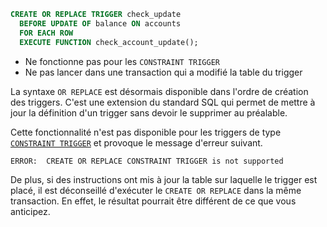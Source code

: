 <!--
Les commits sur ce sujet sont :

* https://git.postgresql.org/gitweb/?p=postgresql.git;a=commit;h=92bf7e2d027466d750b4ac5b026f6f4ac29be881

Discussion

* https://www.postgresql.org/message-id/flat/0DDF369B45A1B44B8A687ED43F06557C010BC362@G01JPEXMBYT03

-->

<div class="slide-content">

  ```sql
  CREATE OR REPLACE TRIGGER check_update
    BEFORE UPDATE OF balance ON accounts
    FOR EACH ROW
    EXECUTE FUNCTION check_account_update();
  ```

  * Ne fonctionne pas pour les `CONSTRAINT TRIGGER`
  * Ne pas lancer dans une transaction qui a modifié la table du trigger

</div>

<div class="notes">

La syntaxe `OR REPLACE` est désormais disponible dans l'ordre de création des
triggers. C'est une extension du standard SQL qui permet de mettre à jour la
définition d'un trigger sans devoir le supprimer au préalable.

Cette fonctionnalité n'est pas disponible pour les triggers de type
[`CONSTRAINT
TRIGGER`](https://docs.postgresql.fr/14/sql-createtrigger.html) et
provoque le message d'erreur suivant.

```sh
ERROR:  CREATE OR REPLACE CONSTRAINT TRIGGER is not supported
```

De plus, si des instructions ont mis à jour la table sur laquelle le trigger est
placé,  il est déconseillé d'exécuter le `CREATE OR REPLACE` dans la même
transaction. En effet, le résultat pourrait être différent de ce que vous
anticipez.

</div>
